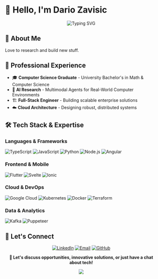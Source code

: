<div lign="center">

# 👋 Hello, I'm Dario Zavisic

<div align="center">
  <img src="https://readme-typing-svg.herokuapp.com?font=Fira+Code&pause=1000&color=45B6C4&center=true&vCenter=true&width=600&lines=Senior+Software+Engineer+@+Four;Full+Stack+Engineer+%7C+Osijek%2C+Croatia;" alt="Typing SVG" />
</div>

</div>

## 🚀 About Me

Love to research and build new stuff.


## 💼 Professional Experience

- 🎓 **Computer Science Graduate** - University Bachelor's in Math & Computer Science
- 🔬 **AI Research** - Multimodal Agents for Real-World Computer Environments
- 🏗️ **Full-Stack Engineer** - Building scalable enterprise solutions
- ☁️ **Cloud Architecture** - Designing robust, distributed systems

## 🛠️ Tech Stack & Expertise

### Languages & Frameworks
![TypeScript](https://img.shields.io/badge/TypeScript-007ACC?style=for-the-badge&logo=typescript&logoColor=white)
![JavaScript](https://img.shields.io/badge/JavaScript-F7DF1E?style=for-the-badge&logo=javascript&logoColor=black)
![Python](https://img.shields.io/badge/Python-3776AB?style=for-the-badge&logo=python&logoColor=white)
![Node.js](https://img.shields.io/badge/Node.js-43853D?style=for-the-badge&logo=node.js&logoColor=white)
![Angular](https://img.shields.io/badge/Angular-DD0031?style=for-the-badge&logo=angular&logoColor=white)

### Frontend & Mobile
![Flutter](https://img.shields.io/badge/Flutter-02569B?style=for-the-badge&logo=flutter&logoColor=white)
![Svelte](https://img.shields.io/badge/Svelte-FF3E00?style=for-the-badge&logo=svelte&logoColor=white)
![Ionic](https://img.shields.io/badge/Ionic-3880FF?style=for-the-badge&logo=ionic&logoColor=white)

### Cloud & DevOps
![Google Cloud](https://img.shields.io/badge/Google_Cloud-4285F4?style=for-the-badge&logo=google-cloud&logoColor=white)
![Kubernetes](https://img.shields.io/badge/Kubernetes-326CE5?style=for-the-badge&logo=kubernetes&logoColor=white)
![Docker](https://img.shields.io/badge/Docker-2496ed?style=for-the-badge&logo=docker&logoColor=white)
![Terraform](https://img.shields.io/badge/Terraform-623CE4?style=for-the-badge&logo=terraform&logoColor=white)

### Data & Analytics
![Kafka](https://img.shields.io/badge/Kafka-231F20?style=for-the-badge&logo=apache-kafka&logoColor=white)
![Puppeteer](https://img.shields.io/badge/Puppeteer-40B5A4?style=for-the-badge&logo=puppeteer&logoColor=white)


## 🌟 Let's Connect

<div align="center">

[![LinkedIn](https://img.shields.io/badge/LinkedIn-0077B5?style=for-the-badge&logo=linkedin&logoColor=white)](https://www.linkedin.com/in/dario-zavisic/)
[![Email](https://img.shields.io/badge/Email-D14836?style=for-the-badge&logo=gmail&logoColor=white)](mailto:dzavisic@analyzee.io)
[![GitHub](https://img.shields.io/badge/GitHub-100000?style=for-the-badge&logo=github&logoColor=white)](https://github.com/dzavisic)

</div>


<div align="center">

**💬 Let's discuss opportunities, innovative solutions, or just have a chat about tech!**

![](https://hit.yhype.me/github/profile?user_id=43092397)

</div>
